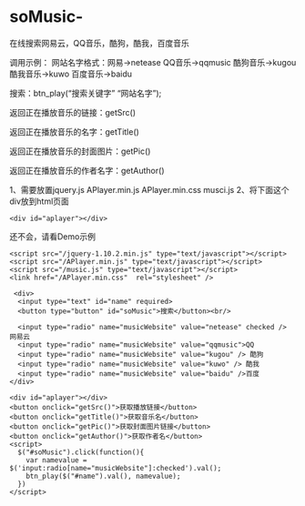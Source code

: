 # soMusic-
在线搜索网易云，QQ音乐，酷狗，酷我，百度音乐

调用示例：
网站名字格式：网易->netease  QQ音乐->qqmusic   酷狗音乐->kugou  酷我音乐->kuwo  百度音乐->baidu

搜索：btn_play(“搜索关键字” “网站名字”);

返回正在播放音乐的链接：getSrc()

返回正在播放音乐的名字：getTitle()

返回正在播放音乐的封面图片：getPic()

返回正在播放音乐的作者名字：getAuthor()

1、需要放置jquery.js APlayer.min.js APlayer.min.css musci.js
2、将下面这个div放到html页面

    <div id="aplayer"></div>

还不会，请看Demo示例

    <script src="/jquery-1.10.2.min.js" type="text/javascript"></script>
    <script src="/APlayer.min.js" type="text/javascript"></script>
    <script src="/music.js" type="text/javascript"></script>
    <link href="/APlayer.min.css"  rel="stylesheet" />

     <div>
      <input type="text" id="name" required>
      <button type="button" id="soMusic">搜索</button><br/>

      <input type="radio" name="musicWebsite" value="netease" checked /> 网易云
      <input type="radio" name="musicWebsite" value="qqmusic">QQ
      <input type="radio" name="musicWebsite" value="kugou" /> 酷狗
      <input type="radio" name="musicWebsite" value="kuwo" /> 酷我
      <input type="radio" name="musicWebsite" value="baidu" />百度
    </div>

    <div id="aplayer"></div>
    <button onclick="getSrc()">获取播放链接</button>
    <button onclick="getTitle()">获取音乐名</button>
    <button onclick="getPic()">获取封面图片链接</button>
    <button onclick="getAuthor()">获取作者名</button>
    <script>
      $("#soMusic").click(function(){
        var namevalue = $('input:radio[name="musicWebsite"]:checked').val();
        btn_play($("#name").val(), namevalue);
      })
    </script>
